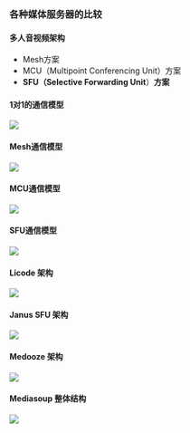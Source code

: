### 各种媒体服务器的比较

#### 多人音视频架构

* Mesh方案
* MCU（MuItipoint Conferencing Unit）方案
* **SFU（SeIective Forwarding Unit**）**方案**



#### 1对1的通信模型

![](F:\code_reference\AoLyu.github.io\docs\assets\img\2022-09-25\fast_11-32-45.png)



#### Mesh通信模型

![](F:\code_reference\AoLyu.github.io\docs\assets\img\2022-09-25\fast_11-35-01.png)



#### MCU通信模型

![](F:\code_reference\AoLyu.github.io\docs\assets\img\2022-09-25\fast_11-36-12.png)



#### SFU通信模型

![](F:\code_reference\AoLyu.github.io\docs\assets\img\2022-09-25\fast_11-40-34.png)



#### Licode 架构

![](F:\code_reference\AoLyu.github.io\docs\assets\img\2022-09-25\fast_11-43-41.png) 



#### Janus SFU 架构

![](F:\code_reference\AoLyu.github.io\docs\assets\img\2022-09-25\fast_11-46-26.png)



####  Medooze 架构

![](F:\code_reference\AoLyu.github.io\docs\assets\img\2022-09-25\fast_11-53-55.png)



#### Mediasoup 整体结构

![](F:\code_reference\AoLyu.github.io\docs\assets\img\2022-09-25\fast_11-56-38.png)















